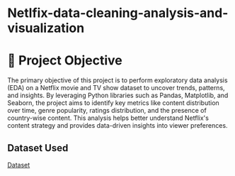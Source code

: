 # Netlfix-data-cleaning-analysis-and-visualization
#  📌 Project Objective

The primary objective of this project is to perform exploratory data analysis (EDA) on a Netflix movie and TV show dataset to uncover trends, patterns, and insights. By leveraging Python libraries such as Pandas, Matplotlib, and Seaborn, the project aims to identify key metrics like content distribution over time, genre popularity, ratings distribution, and the presence of country-wise content. This analysis helps better understand Netflix's content strategy and provides data-driven insights into viewer preferences.

## Dataset Used
<a href ="https://github.com/abrarsaraf/Netlfix-data-cleaning-analysis-and-visualization/blob/main/mymoviedb%20(1).csv">Dataset</a>
